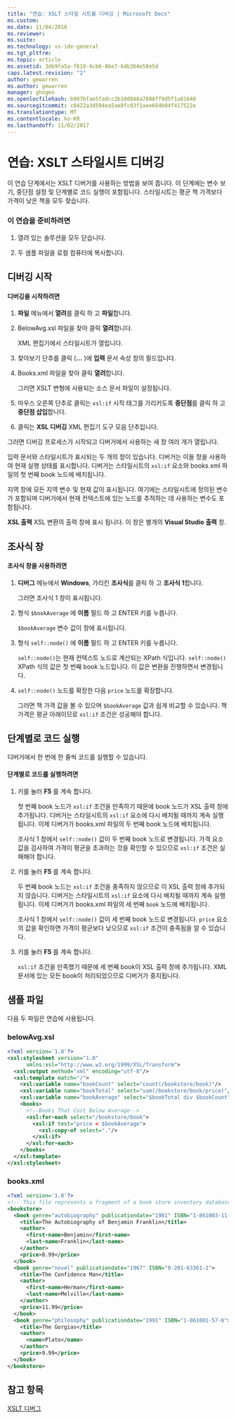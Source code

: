 ```yaml
---
title: "연습: XSLT 스타일 시트를 디버깅 | Microsoft Docs"
ms.custom: 
ms.date: 11/04/2016
ms.reviewer: 
ms.suite: 
ms.technology: vs-ide-general
ms.tgt_pltfrm: 
ms.topic: article
ms.assetid: 3db9fa5a-f619-4cb6-86e7-64b364e58e5d
caps.latest.revision: "2"
author: gewarren
ms.author: gewarren
manager: ghogen
ms.openlocfilehash: b907bfae5fadcc2b10d848a7608ff9d5f1a81640
ms.sourcegitcommit: c0422a3d594ea5ae8fc03f1aee684b04f417522e
ms.translationtype: MT
ms.contentlocale: ko-KR
ms.lasthandoff: 11/02/2017
---
```

# <a name="walkthrough-debug-an-xslt-style-sheet"></a>연습: XSLT 스타일시트 디버깅
이 연습 단계에서는 XSLT 디버거를 사용하는 방법을 보여 줍니다. 이 단계에는 변수 보기, 중단점 설정 및 단계별로 코드 실행이 포함됩니다. 스타일시트는 평균 책 가격보다 가격이 낮은 책을 모두 찾습니다.  
  
### <a name="to-prepare-for-this-walkthrough"></a>이 연습을 준비하려면  
  
1.  열려 있는 솔루션을 모두 닫습니다.  
  
2.  두 샘플 파일을 로컬 컴퓨터에 복사합니다.  
  
## <a name="start-debugging"></a>디버깅 시작  
  
#### <a name="to-start-debugging"></a>디버깅을 시작하려면  
  
1.  **파일** 메뉴에서 **열려**를 클릭 하 고 **파일**합니다.  
  
2.  BelowAvg.xsl 파일을 찾아 클릭 **열려**합니다.  
  
     XML 편집기에서 스타일시트가 열립니다.  
  
3.  찾아보기 단추를 클릭 (**...** )에 **입력** 문서 속성 창의 필드입니다.  
  
4.  Books.xml 파일을 찾아 클릭 **열려**합니다.  
  
     그러면 XSLT 변형에 사용되는 소스 문서 파일이 설정됩니다.  
  
5.  마우스 오른쪽 단추로 클릭는 `xsl:if` 시작 태그를 가리키도록 **중단점**를 클릭 하 고 **중단점 삽입**합니다.  
  
6.  클릭는 **XSL 디버깅** XML 편집기 도구 모음 단추입니다.  
  
그러면 디버깅 프로세스가 시작되고 디버거에서 사용하는 새 창 여러 개가 열립니다.  
  
입력 문서와 스타일시트가 표시되는 두 개의 창이 있습니다. 디버거는 이들 창을 사용하여 현재 실행 상태를 표시합니다. 디버거는 스타일시트의 `xsl:if` 요소와 books.xml 파일의 첫 번째 book 노드에 배치됩니다.  
  
지역 창에 모든 지역 변수 및 현재 값이 표시됩니다. 여기에는 스타일시트에 정의된 변수가 포함되며 디버거에서 현재 컨텍스트에 있는 노드를 추적하는 데 사용하는 변수도 포함됩니다.  
  
**XSL 출력** XSL 변환의 출력 창에 표시 됩니다. 이 창은 별개의 **Visual Studio 출력** 창.  
  
## <a name="watch-window"></a>조사식 창  
  
#### <a name="to-use-the-watch-window"></a>조사식 창을 사용하려면  
  
1.  **디버그** 메뉴에서 **Windows**, 가리킨 **조사식**를 클릭 하 고 **조사식 1**합니다.  
  
     그러면 조사식 1 창이 표시됩니다.  
  
2.  형식 `$bookAverage` 에 **이름** 필드 하 고 ENTER 키를 누릅니다.  
  
     `$bookAverage` 변수 값이 창에 표시됩니다.  
  
3.  형식 `self::node()` 에 **이름** 필드 하 고 ENTER 키를 누릅니다.  
  
     `self::node()`는 현재 컨텍스트 노드로 계산되는 XPath 식입니다. `self::node()` XPath 식의 값은 첫 번째 book 노드입니다. 이 값은 변환을 진행하면서 변경됩니다.  
  
4.  `self::node()` 노드를 확장한 다음 `price` 노드를 확장합니다.  
  
     그러면 책 가격 값을 볼 수 있으며 `$bookAverage` 값과 쉽게 비교할 수 있습니다. 책 가격은 평균 아래이므로 `xsl:if` 조건은 성공해야 합니다.  
  
## <a name="step-through-the-code"></a>단계별로 코드 실행  
 디버거에서 한 번에 한 줄씩 코드를 실행할 수 있습니다.  
  
#### <a name="to-step-through-the-code"></a>단계별로 코드를 실행하려면  
  
1.  키를 눌러 **F5** 를 계속 합니다.  
  
     첫 번째 book 노드가 `xsl:if` 조건을 만족하기 때문에 book 노드가 XSL 출력 창에 추가됩니다. 디버거는 스타일시트의 `xsl:if` 요소에 다시 배치될 때까지 계속 실행됩니다. 이제 디버거가 books.xml 파일의 두 번째 book 노드에 배치됩니다.  
  
     조사식 1 창에서 `self::node()` 값이 두 번째 book 노드로 변경됩니다. 가격 요소 값을 검사하여 가격이 평균을 초과하는 것을 확인할 수 있으므로 `xsl:if` 조건은 실패해야 합니다.  
  
2.  키를 눌러 **F5** 를 계속 합니다.  
  
     두 번째 book 노드는 `xsl:if` 조건을 충족하지 않으므로 이 XSL 출력 창에 추가되지 않습니다. 디버거는 스타일시트의 `xsl:if` 요소에 다시 배치될 때까지 계속 실행됩니다. 이제 디버거가 books.xml 파일의 세 번째 `book` 노드에 배치됩니다.  
  
     조사식 1 창에서 `self::node()` 값이 세 번째 book 노드로 변경됩니다. `price` 요소의 값을 확인하면 가격이 평균보다 낮으므로 `xsl:if` 조건이 충족됨을 알 수 있습니다.  
  
3.  키를 눌러 **F5** 를 계속 합니다.  
  
     `xsl:if` 조건을 만족했기 때문에 세 번째 book이 XSL 출력 창에 추가됩니다. XML 문서에 있는 모든 book이 처리되었으므로 디버거가 중지됩니다.  
  
## <a name="sample-files"></a>샘플 파일  
 다음 두 파일은 연습에 사용됩니다.  
  
### <a name="belowavgxsl"></a>belowAvg.xsl  
  
```xml
<?xml version='1.0'?>  
<xsl:stylesheet version="1.0"  
      xmlns:xsl="http://www.w3.org/1999/XSL/Transform">  
  <xsl:output method="xml" encoding="utf-8"/>  
  <xsl:template match="/">  
    <xsl:variable name="bookCount" select="count(/bookstore/book)"/>  
    <xsl:variable name="bookTotal" select="sum(/bookstore/book/price)"/>  
    <xsl:variable name="bookAverage" select="$bookTotal div $bookCount"/>  
    <books>  
      <!--Books That Cost Below Average-->  
      <xsl:for-each select="/bookstore/book">  
        <xsl:if test="price < $bookAverage">  
          <xsl:copy-of select="."/>  
        </xsl:if>  
      </xsl:for-each>  
    </books>  
  </xsl:template>  
</xsl:stylesheet>  
```  
  
### <a name="booksxml"></a>books.xml  
  
```xml
<?xml version='1.0'?>  
<!-- This file represents a fragment of a book store inventory database -->  
<bookstore>  
  <book genre="autobiography" publicationdate="1981" ISBN="1-861003-11-0">  
    <title>The Autobiography of Benjamin Franklin</title>  
    <author>  
      <first-name>Benjamin</first-name>  
      <last-name>Franklin</last-name>  
    </author>  
    <price>8.99</price>  
  </book>  
  <book genre="novel" publicationdate="1967" ISBN="0-201-63361-2">  
    <title>The Confidence Man</title>  
    <author>  
      <first-name>Herman</first-name>  
      <last-name>Melville</last-name>  
    </author>  
    <price>11.99</price>  
  </book>  
  <book genre="philosophy" publicationdate="1991" ISBN="1-861001-57-6">  
    <title>The Gorgias</title>  
    <author>  
      <name>Plato</name>  
    </author>  
    <price>9.99</price>  
  </book>  
</bookstore>  
```  
  
## <a name="see-also"></a>참고 항목  
 [XSLT 디버그](../xml-tools/debugging-xslt.md)